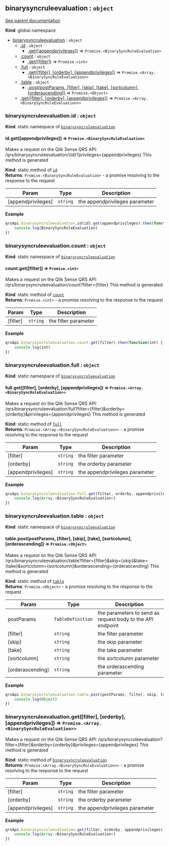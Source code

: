 <a name="binarysyncruleevaluation"></a>
## binarysyncruleevaluation : <code>object</code>
[See parent documentation](qrs.md)

**Kind**: global namespace  

* [binarysyncruleevaluation](#binarysyncruleevaluation) : <code>object</code>
  * [.id](#binarysyncruleevaluation.id) : <code>object</code>
    * [.get([appendprivileges])](#binarysyncruleevaluation.id.get) ⇒ <code>Promise.&lt;BinarySyncRuleEvaluation&gt;</code>
  * [.count](#binarysyncruleevaluation.count) : <code>object</code>
    * [.get([filter])](#binarysyncruleevaluation.count.get) ⇒ <code>Promise.&lt;int&gt;</code>
  * [.full](#binarysyncruleevaluation.full) : <code>object</code>
    * [.get([filter], [orderby], [appendprivileges])](#binarysyncruleevaluation.full.get) ⇒ <code>Promise.&lt;Array.&lt;BinarySyncRuleEvaluation&gt;&gt;</code>
  * [.table](#binarysyncruleevaluation.table) : <code>object</code>
    * [.post(postParams, [filter], [skip], [take], [sortcolumn], [orderascending])](#binarysyncruleevaluation.table.post) ⇒ <code>Promise.&lt;Object&gt;</code>
  * [.get([filter], [orderby], [appendprivileges])](#binarysyncruleevaluation.get) ⇒ <code>Promise.&lt;Array.&lt;BinarySyncRuleEvaluation&gt;&gt;</code>

<a name="binarysyncruleevaluation.id"></a>
### binarysyncruleevaluation.id : <code>object</code>
**Kind**: static namespace of <code>[binarysyncruleevaluation](#binarysyncruleevaluation)</code>  
<a name="binarysyncruleevaluation.id.get"></a>
#### id.get([appendprivileges]) ⇒ <code>Promise.&lt;BinarySyncRuleEvaluation&gt;</code>
Makes a request on the Qlik Sense QRS API:
/qrs/binarysyncruleevaluation/{id}?privileges={appendprivileges}
This method is generated

**Kind**: static method of <code>[id](#binarysyncruleevaluation.id)</code>  
**Returns**: <code>Promise.&lt;BinarySyncRuleEvaluation&gt;</code> - a promise resolving to the response to the request  

| Param | Type | Description |
| --- | --- | --- |
| [appendprivileges] | <code>string</code> | the appendprivileges parameter |

**Example**  
```javascript
qrsApi.binarysyncruleevaluation.id(id).get(appendprivileges).then(function(BinarySyncRuleEvaluation) {
	console.log(BinarySyncRuleEvaluation)
})
```
<a name="binarysyncruleevaluation.count"></a>
### binarysyncruleevaluation.count : <code>object</code>
**Kind**: static namespace of <code>[binarysyncruleevaluation](#binarysyncruleevaluation)</code>  
<a name="binarysyncruleevaluation.count.get"></a>
#### count.get([filter]) ⇒ <code>Promise.&lt;int&gt;</code>
Makes a request on the Qlik Sense QRS API:
/qrs/binarysyncruleevaluation/count?filter={filter}
This method is generated

**Kind**: static method of <code>[count](#binarysyncruleevaluation.count)</code>  
**Returns**: <code>Promise.&lt;int&gt;</code> - a promise resolving to the response to the request  

| Param | Type | Description |
| --- | --- | --- |
| [filter] | <code>string</code> | the filter parameter |

**Example**  
```javascript
qrsApi.binarysyncruleevaluation.count.get(filter).then(function(int) {
	console.log(int)
})
```
<a name="binarysyncruleevaluation.full"></a>
### binarysyncruleevaluation.full : <code>object</code>
**Kind**: static namespace of <code>[binarysyncruleevaluation](#binarysyncruleevaluation)</code>  
<a name="binarysyncruleevaluation.full.get"></a>
#### full.get([filter], [orderby], [appendprivileges]) ⇒ <code>Promise.&lt;Array.&lt;BinarySyncRuleEvaluation&gt;&gt;</code>
Makes a request on the Qlik Sense QRS API:
/qrs/binarysyncruleevaluation/full?filter={filter}&orderby={orderby}&privileges={appendprivileges}
This method is generated

**Kind**: static method of <code>[full](#binarysyncruleevaluation.full)</code>  
**Returns**: <code>Promise.&lt;Array.&lt;BinarySyncRuleEvaluation&gt;&gt;</code> - a promise resolving to the response to the request  

| Param | Type | Description |
| --- | --- | --- |
| [filter] | <code>string</code> | the filter parameter |
| [orderby] | <code>string</code> | the orderby parameter |
| [appendprivileges] | <code>string</code> | the appendprivileges parameter |

**Example**  
```javascript
qrsApi.binarysyncruleevaluation.full.get(filter, orderby, appendprivileges).then(function(Array.<BinarySyncRuleEvaluation>) {
	console.log(Array.<BinarySyncRuleEvaluation>)
})
```
<a name="binarysyncruleevaluation.table"></a>
### binarysyncruleevaluation.table : <code>object</code>
**Kind**: static namespace of <code>[binarysyncruleevaluation](#binarysyncruleevaluation)</code>  
<a name="binarysyncruleevaluation.table.post"></a>
#### table.post(postParams, [filter], [skip], [take], [sortcolumn], [orderascending]) ⇒ <code>Promise.&lt;Object&gt;</code>
Makes a request on the Qlik Sense QRS API:
/qrs/binarysyncruleevaluation/table?filter={filter}&skip={skip}&take={take}&sortcolumn={sortcolumn}&orderascending={orderascending}
This method is generated

**Kind**: static method of <code>[table](#binarysyncruleevaluation.table)</code>  
**Returns**: <code>Promise.&lt;Object&gt;</code> - a promise resolving to the response to the request  

| Param | Type | Description |
| --- | --- | --- |
| postParams | <code>TableDefinition</code> | the parameters to send as request body to the API endpoint |
| [filter] | <code>string</code> | the filter parameter |
| [skip] | <code>string</code> | the skip parameter |
| [take] | <code>string</code> | the take parameter |
| [sortcolumn] | <code>string</code> | the sortcolumn parameter |
| [orderascending] | <code>string</code> | the orderascending parameter |

**Example**  
```javascript
qrsApi.binarysyncruleevaluation.table.post(postParams, filter, skip, take, sortcolumn, orderascending).then(function(Object) {
	console.log(Object)
})
```
<a name="binarysyncruleevaluation.get"></a>
### binarysyncruleevaluation.get([filter], [orderby], [appendprivileges]) ⇒ <code>Promise.&lt;Array.&lt;BinarySyncRuleEvaluation&gt;&gt;</code>
Makes a request on the Qlik Sense QRS API:
/qrs/binarysyncruleevaluation?filter={filter}&orderby={orderby}&privileges={appendprivileges}
This method is generated

**Kind**: static method of <code>[binarysyncruleevaluation](#binarysyncruleevaluation)</code>  
**Returns**: <code>Promise.&lt;Array.&lt;BinarySyncRuleEvaluation&gt;&gt;</code> - a promise resolving to the response to the request  

| Param | Type | Description |
| --- | --- | --- |
| [filter] | <code>string</code> | the filter parameter |
| [orderby] | <code>string</code> | the orderby parameter |
| [appendprivileges] | <code>string</code> | the appendprivileges parameter |

**Example**  
```javascript
qrsApi.binarysyncruleevaluation.get(filter, orderby, appendprivileges).then(function(Array.<BinarySyncRuleEvaluation>) {
	console.log(Array.<BinarySyncRuleEvaluation>)
})
```
